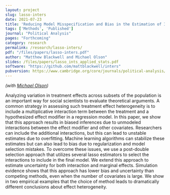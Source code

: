```yaml
---
layout: project
slug: lasso-inters
date: 2021-07-23
title: 'Reducing Model Misspecification and Bias in the Estimation of Interactions'
tags: ['Methods', 'Published']
journal: "Political Analysis"
pages: "Forthcoming"
category: research
permalink: /research/lasso-inters/
pdf: "/files/papers/lasso-inters.pdf"
author: "Matthew Blackwell and Michael Olson"
slides: /files/papers/lasso_ints_applied_stats.pdf
software: "https://github.com/mattblackwell/inters"
pubversion: https://www.cambridge.org/core/journals/political-analysis/article/abs/reducing-model-misspecification-and-bias-in-the-estimation-of-interactions/DE5AB7EB87CA53142448D7F55D6517DB
---
```


*(with [Michael Olson][])*

Analyzing variation in treatment effects across subsets of the population is an important way for social scientists to evaluate theoretical arguments. A common strategy in assessing such treatment effect heterogeneity is to include a multiplicative interaction term between the treatment and a hypothesized effect modifier in a regression model. In this paper, we show that this approach results in biased inferences due to unmodeled interactions between the effect modifier and other covariates. Researchers can include the additional interactions, but this can lead to unstable estimates due to overfitting. Machine learning algorithms can stabilize these estimates but can also lead to bias due to regularization and model selection mistakes. To overcome these issues, we use a post-double selection approach that utilizes several lasso estimators to select the interactions to include in the final model. We extend this approach to estimate uncertainty for both interaction and marginal effects. Simulation evidence shows that this approach has lower bias and uncertainty than competing methods, even when the number of covariates is large. We show in two empirical examples that the choice of method leads to dramatically different conclusions about effect heterogeneity.

[Michael Olson]: http://www.michaelpatrickolson.com
